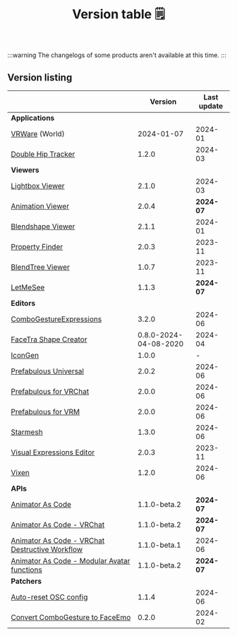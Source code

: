 ﻿---
title: Version table 🗒️
sidebar_position: 1
#hide_table_of_contents: true
#hide_title: true
description: List of all current versions
---

:::warning
The changelogs of some products aren't available at this time.
:::

## Version listing

|                                                                                                             | Version               | Last update |
|-------------------------------------------------------------------------------------------------------------|-----------------------|-------------|
| **Applications**                                                                                            |                       |             |
| [VRWare](./changelogs/vrware) (World)                                                                       | 2024-01-07            | 2024-01     |
| [Double Hip Tracker](./changelogs/double-hip-tracker)                                                       | 1.2.0                 | 2024-03     |
| **Viewers**                                                                                                 |                       |             |
| [Lightbox Viewer](./changelogs/lightbox-viewer)                                                             | 2.1.0                 | 2024-03     |
| [Animation Viewer](./changelogs/animation-viewer)                                                           | 2.0.4                 | **2024-07** |
| [Blendshape Viewer](./changelogs/blendshape-viewer)                                                         | 2.1.1                 | 2024-01     |
| [Property Finder](./changelogs/property-finder)                                                             | 2.0.3                 | 2023-11     |
| [BlendTree Viewer](./changelogs/blendtree-viewer)                                                           | 1.0.7                 | 2023-11     |
| [LetMeSee](./changelogs/let-me-see)                                                                         | 1.1.3                 | **2024-07** |
| **Editors**                                                                                                 |                       |             |
| [ComboGestureExpressions](./changelogs/combo-gesture-expressions)                                           | 3.2.0                 | 2024-06     |
| [FaceTra Shape Creator](./changelogs/facetra-shape-creator)                                                 | 0.8.0-2024-04-08-2020 | 2024-04     |
| [IconGen](./changelogs/icon-gen)                                                                            | 1.0.0                 | -           |
| [Prefabulous Universal](./changelogs/prefabulous)                                                           | 2.0.2                 | 2024-06     |
| [Prefabulous for VRChat](./changelogs/prefabulous-for-vrchat)                                               | 2.0.0                 | 2024-06     |
| [Prefabulous for VRM](./changelogs/prefabulous-for-vrm)                                                     | 2.0.0                 | 2024-06     |
| [Starmesh](./changelogs/starmesh)                                                                           | 1.3.0                 | 2024-06     |
| [Visual Expressions Editor](./changelogs/visual-expressions-editor)                                         | 2.0.3                 | 2023-11     |
| [Vixen](./changelogs/vixen)                                                                                 | 1.2.0                 | 2024-06     |
| **APIs**                                                                                                    |                       |             |
| [Animator As Code](./changelogs/animator-as-code)                                                           | 1.1.0-beta.2          | **2024-07** |
| [Animator As Code - VRChat](./changelogs/animator-as-code-vrchat)                                           | 1.1.0-beta.2          | **2024-07** |
| [Animator As Code - VRChat Destructive Workflow](./changelogs/animator-as-code-vrchat-destructive-workflow) | 1.1.0-beta.1          | 2024-06     |
| [Animator As Code - Modular Avatar functions](./changelogs/animator-as-code-modular-avatar)                 | 1.1.0-beta.2          | **2024-07** |
| **Patchers**                                                                                                |                       |             |           
| [Auto-reset OSC config](./changelogs/auto-reset-osc-config)                                                 | 1.1.4                 | 2024-06     |       
| [Convert ComboGesture to FaceEmo](./changelogs/cge-to-faceemo)                                              | 0.2.0                 | 2024-02     |

[//]: # (| [**ResilienceVR**]&#40;./resilience&#41;                                                    |      |)
[//]: # (| [⭐ Double Hip Tracker]&#40;./changelogs/double-hip-tracker&#41;                               |      |)
[//]: # (| [⭐ VeryHaï]&#40;./changelogs/very-h&#41;                                                      |      |)
[//]: # (| [Constraint Track Animation Creator]&#40;./changelogs/constraint-track-animation-creator&#41; |      |)
[//]: # (| [Expressions Menu Hierarchy Editor]&#40;./changelogs/expressions-menu-hierarchy-editor&#41;   |      |)
[//]: # (| [⭐ FaceTra Shape Creator]&#40;./changelogs/facetra-shape-creator&#41;                         |      |)
[//]: # (| [⭐ IconGen]&#40;./changelogs/icon-gen&#41;                                                    |      |)
[//]: # (| [IconGen Thumbnail]&#40;./changelogs/icon-gen#capture-thumbnails-for-vrchat-in-play-mode&#41; |      |)
[//]: # (| [⭐ Vixen]&#40;./changelogs/vixen&#41;                                                         |      |)
[//]: # (| [Animator As Code]&#40;./changelogs/animator-as-code&#41;                                     | ✅    |)
[//]: # (| [Modular Avatar As Code]&#40;./changelogs/animator-as-code/functions/modular-avatar&#41;      | ✅    |)
[//]: # (| **Patchers**                                                                        |      |)
[//]: # (| [Unity 2018 to 2019 Cloth Transfer]&#40;./changelogs/cloth-transfer&#41;                      |      |)